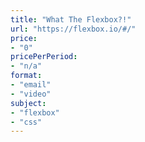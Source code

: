 ```yaml
---
title: "What The Flexbox?!"
url: "https://flexbox.io/#/"
price: 
- "0"
pricePerPeriod: 
- "n/a"
format: 
- "email"
- "video"
subject: 
- "flexbox"
- "css"
---
```

